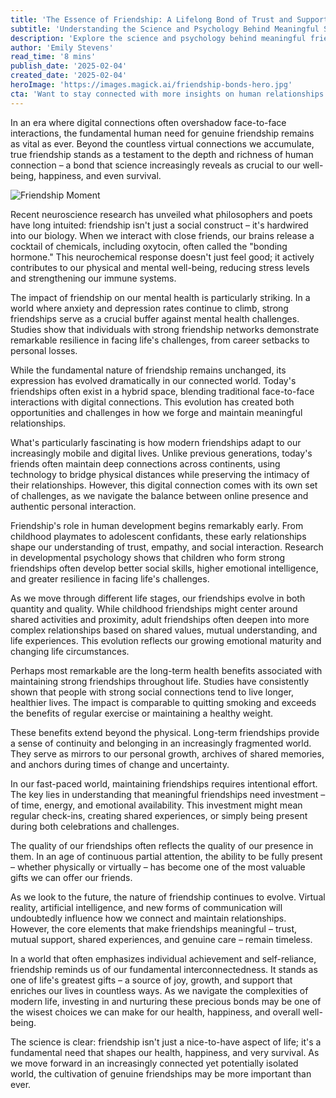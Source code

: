 ```yaml
---
title: 'The Essence of Friendship: A Lifelong Bond of Trust and Support'
subtitle: 'Understanding the Science and Psychology Behind Meaningful Social Connections'
description: 'Explore the science and psychology behind meaningful friendships in our digital age. From neurochemical responses to long-term health benefits, discover why genuine connections remain vital for our well-being and happiness.'
author: 'Emily Stevens'
read_time: '8 mins'
publish_date: '2025-02-04'
created_date: '2025-02-04'
heroImage: 'https://images.magick.ai/friendship-bonds-hero.jpg'
cta: 'Want to stay connected with more insights on human relationships and well-being? Follow us on LinkedIn for regular updates on the latest research and perspectives shaping our understanding of human connections.'
---
```


In an era where digital connections often overshadow face-to-face interactions, the fundamental human need for genuine friendship remains as vital as ever. Beyond the countless virtual connections we accumulate, true friendship stands as a testament to the depth and richness of human connection – a bond that science increasingly reveals as crucial to our well-being, happiness, and even survival.

![Friendship Moment](https://i.magick.ai/PIXE/1738734203021_magick_img.webp)

Recent neuroscience research has unveiled what philosophers and poets have long intuited: friendship isn't just a social construct – it's hardwired into our biology. When we interact with close friends, our brains release a cocktail of chemicals, including oxytocin, often called the "bonding hormone." This neurochemical response doesn't just feel good; it actively contributes to our physical and mental well-being, reducing stress levels and strengthening our immune systems.

The impact of friendship on our mental health is particularly striking. In a world where anxiety and depression rates continue to climb, strong friendships serve as a crucial buffer against mental health challenges. Studies show that individuals with strong friendship networks demonstrate remarkable resilience in facing life's challenges, from career setbacks to personal losses.

While the fundamental nature of friendship remains unchanged, its expression has evolved dramatically in our connected world. Today's friendships often exist in a hybrid space, blending traditional face-to-face interactions with digital connections. This evolution has created both opportunities and challenges in how we forge and maintain meaningful relationships.

What's particularly fascinating is how modern friendships adapt to our increasingly mobile and digital lives. Unlike previous generations, today's friends often maintain deep connections across continents, using technology to bridge physical distances while preserving the intimacy of their relationships. However, this digital connection comes with its own set of challenges, as we navigate the balance between online presence and authentic personal interaction.

Friendship's role in human development begins remarkably early. From childhood playmates to adolescent confidants, these early relationships shape our understanding of trust, empathy, and social interaction. Research in developmental psychology shows that children who form strong friendships often develop better social skills, higher emotional intelligence, and greater resilience in facing life's challenges.

As we move through different life stages, our friendships evolve in both quantity and quality. While childhood friendships might center around shared activities and proximity, adult friendships often deepen into more complex relationships based on shared values, mutual understanding, and life experiences. This evolution reflects our growing emotional maturity and changing life circumstances.

Perhaps most remarkable are the long-term health benefits associated with maintaining strong friendships throughout life. Studies have consistently shown that people with strong social connections tend to live longer, healthier lives. The impact is comparable to quitting smoking and exceeds the benefits of regular exercise or maintaining a healthy weight.

These benefits extend beyond the physical. Long-term friendships provide a sense of continuity and belonging in an increasingly fragmented world. They serve as mirrors to our personal growth, archives of shared memories, and anchors during times of change and uncertainty.

In our fast-paced world, maintaining friendships requires intentional effort. The key lies in understanding that meaningful friendships need investment – of time, energy, and emotional availability. This investment might mean regular check-ins, creating shared experiences, or simply being present during both celebrations and challenges.

The quality of our friendships often reflects the quality of our presence in them. In an age of continuous partial attention, the ability to be fully present – whether physically or virtually – has become one of the most valuable gifts we can offer our friends.

As we look to the future, the nature of friendship continues to evolve. Virtual reality, artificial intelligence, and new forms of communication will undoubtedly influence how we connect and maintain relationships. However, the core elements that make friendships meaningful – trust, mutual support, shared experiences, and genuine care – remain timeless.

In a world that often emphasizes individual achievement and self-reliance, friendship reminds us of our fundamental interconnectedness. It stands as one of life's greatest gifts – a source of joy, growth, and support that enriches our lives in countless ways. As we navigate the complexities of modern life, investing in and nurturing these precious bonds may be one of the wisest choices we can make for our health, happiness, and overall well-being.

The science is clear: friendship isn't just a nice-to-have aspect of life; it's a fundamental need that shapes our health, happiness, and very survival. As we move forward in an increasingly connected yet potentially isolated world, the cultivation of genuine friendships may be more important than ever.